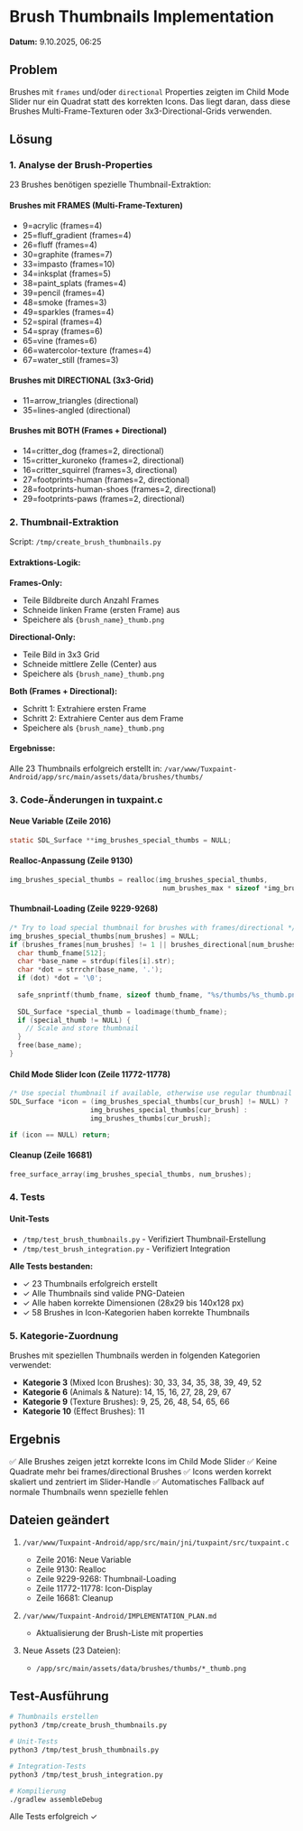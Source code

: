 # Brush Thumbnails Implementation

**Datum:** 9.10.2025, 06:25

## Problem

Brushes mit `frames` und/oder `directional` Properties zeigten im Child Mode Slider nur ein Quadrat statt des korrekten Icons. Das liegt daran, dass diese Brushes Multi-Frame-Texturen oder 3x3-Directional-Grids verwenden.

## Lösung

### 1. Analyse der Brush-Properties

23 Brushes benötigen spezielle Thumbnail-Extraktion:

#### Brushes mit FRAMES (Multi-Frame-Texturen)
- 9=acrylic (frames=4)
- 25=fluff_gradient (frames=4)
- 26=fluff (frames=4)
- 30=graphite (frames=7)
- 33=impasto (frames=10)
- 34=inksplat (frames=5)
- 38=paint_splats (frames=4)
- 39=pencil (frames=4)
- 48=smoke (frames=3)
- 49=sparkles (frames=4)
- 52=spiral (frames=4)
- 54=spray (frames=6)
- 65=vine (frames=6)
- 66=watercolor-texture (frames=4)
- 67=water_still (frames=3)

#### Brushes mit DIRECTIONAL (3x3-Grid)
- 11=arrow_triangles (directional)
- 35=lines-angled (directional)

#### Brushes mit BOTH (Frames + Directional)
- 14=critter_dog (frames=2, directional)
- 15=critter_kuroneko (frames=2, directional)
- 16=critter_squirrel (frames=3, directional)
- 27=footprints-human (frames=2, directional)
- 28=footprints-human-shoes (frames=2, directional)
- 29=footprints-paws (frames=2, directional)

### 2. Thumbnail-Extraktion

Script: `/tmp/create_brush_thumbnails.py`

#### Extraktions-Logik:

**Frames-Only:**
- Teile Bildbreite durch Anzahl Frames
- Schneide linken Frame (ersten Frame) aus
- Speichere als `{brush_name}_thumb.png`

**Directional-Only:**
- Teile Bild in 3x3 Grid
- Schneide mittlere Zelle (Center) aus
- Speichere als `{brush_name}_thumb.png`

**Both (Frames + Directional):**
- Schritt 1: Extrahiere ersten Frame
- Schritt 2: Extrahiere Center aus dem Frame
- Speichere als `{brush_name}_thumb.png`

#### Ergebnisse:

Alle 23 Thumbnails erfolgreich erstellt in:
`/var/www/Tuxpaint-Android/app/src/main/assets/data/brushes/thumbs/`

### 3. Code-Änderungen in tuxpaint.c

#### Neue Variable (Zeile 2016)
```c
static SDL_Surface **img_brushes_special_thumbs = NULL;
```

#### Realloc-Anpassung (Zeile 9130)
```c
img_brushes_special_thumbs = realloc(img_brushes_special_thumbs, 
                                      num_brushes_max * sizeof *img_brushes_special_thumbs);
```

#### Thumbnail-Loading (Zeile 9229-9268)
```c
/* Try to load special thumbnail for brushes with frames/directional */
img_brushes_special_thumbs[num_brushes] = NULL;
if (brushes_frames[num_brushes] != 1 || brushes_directional[num_brushes]) {
  char thumb_fname[512];
  char *base_name = strdup(files[i].str);
  char *dot = strrchr(base_name, '.');
  if (dot) *dot = '\0';
  
  safe_snprintf(thumb_fname, sizeof thumb_fname, "%s/thumbs/%s_thumb.png", dir, base_name);
  
  SDL_Surface *special_thumb = loadimage(thumb_fname);
  if (special_thumb != NULL) {
    // Scale and store thumbnail
  }
  free(base_name);
}
```

#### Child Mode Slider Icon (Zeile 11772-11778)
```c
/* Use special thumbnail if available, otherwise use regular thumbnail */
SDL_Surface *icon = (img_brushes_special_thumbs[cur_brush] != NULL) ? 
                    img_brushes_special_thumbs[cur_brush] : 
                    img_brushes_thumbs[cur_brush];

if (icon == NULL) return;
```

#### Cleanup (Zeile 16681)
```c
free_surface_array(img_brushes_special_thumbs, num_brushes);
```

### 4. Tests

#### Unit-Tests
- `/tmp/test_brush_thumbnails.py` - Verifiziert Thumbnail-Erstellung
- `/tmp/test_brush_integration.py` - Verifiziert Integration

**Alle Tests bestanden:**
- ✓ 23 Thumbnails erfolgreich erstellt
- ✓ Alle Thumbnails sind valide PNG-Dateien
- ✓ Alle haben korrekte Dimensionen (28x29 bis 140x128 px)
- ✓ 58 Brushes in Icon-Kategorien haben korrekte Thumbnails

### 5. Kategorie-Zuordnung

Brushes mit speziellen Thumbnails werden in folgenden Kategorien verwendet:

- **Kategorie 3** (Mixed Icon Brushes): 30, 33, 34, 35, 38, 39, 49, 52
- **Kategorie 6** (Animals & Nature): 14, 15, 16, 27, 28, 29, 67
- **Kategorie 9** (Texture Brushes): 9, 25, 26, 48, 54, 65, 66
- **Kategorie 10** (Effect Brushes): 11

## Ergebnis

✅ Alle Brushes zeigen jetzt korrekte Icons im Child Mode Slider
✅ Keine Quadrate mehr bei frames/directional Brushes
✅ Icons werden korrekt skaliert und zentriert im Slider-Handle
✅ Automatisches Fallback auf normale Thumbnails wenn spezielle fehlen

## Dateien geändert

1. `/var/www/Tuxpaint-Android/app/src/main/jni/tuxpaint/src/tuxpaint.c`
   - Zeile 2016: Neue Variable
   - Zeile 9130: Realloc
   - Zeile 9229-9268: Thumbnail-Loading
   - Zeile 11772-11778: Icon-Display
   - Zeile 16681: Cleanup

2. `/var/www/Tuxpaint-Android/IMPLEMENTATION_PLAN.md`
   - Aktualisierung der Brush-Liste mit properties

3. Neue Assets (23 Dateien):
   - `/app/src/main/assets/data/brushes/thumbs/*_thumb.png`

## Test-Ausführung

```bash
# Thumbnails erstellen
python3 /tmp/create_brush_thumbnails.py

# Unit-Tests
python3 /tmp/test_brush_thumbnails.py

# Integration-Tests
python3 /tmp/test_brush_integration.py

# Kompilierung
./gradlew assembleDebug
```

Alle Tests erfolgreich ✓
